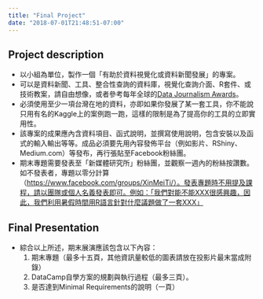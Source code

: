 ```yaml
---
title: "Final Project"
date: "2018-07-01T21:48:51-07:00"
---
```


## Project description

* 以小組為單位，製作一個「有助於資料視覺化或資料新聞發展」的專案。
* 可以是資料新聞、工具、整合性查詢的資料庫，視覺化查詢介面、R套件、或技術教案，請自由想像，或者參考每年全球的[Data Journalism Awards](https://www.datajournalismawards.org/)。
* 必須使用至少一項台灣在地的資料，亦即如果你發展了某一套工具，你不能說只用有名的Kaggle上的案例跑一跑，這樣的限制是為了提高你的工具的立即實用性。
* 該專案的成果應內含資料項目、函式說明，並撰寫使用說明，包含安裝以及函式的輸入輸出等等。成品必須要先用內容發佈平台（例如影片、RShiny、Medium.com）等發布，再行張貼至Facebook粉絲團。
* 期末專題需要發表至「新媒體研究所」粉絲團，並觀察一週內的粉絲按讚數。如不發表者，專題以零分計算（https://www.facebook.com/groups/XinMeiTi/）。發表專題時不用提及課程，請以團隊或個人名義發表即可。例如：「我們對能不能XXX很感興趣，因此，我們利用暑假時間用R語言針對什麼議題做了一套XXX」

## Final Presentation

* 綜合以上所述，期末展演應該包含以下內容：
    1. 期末專題（最多十五頁，其他資訊量較低的圖表請放在投影片最末當成附錄）
    2. DataCamp自學方案的規劃與執行過程（最多三頁）。
    3. 是否達到Minimal Requirements的說明（一頁）
